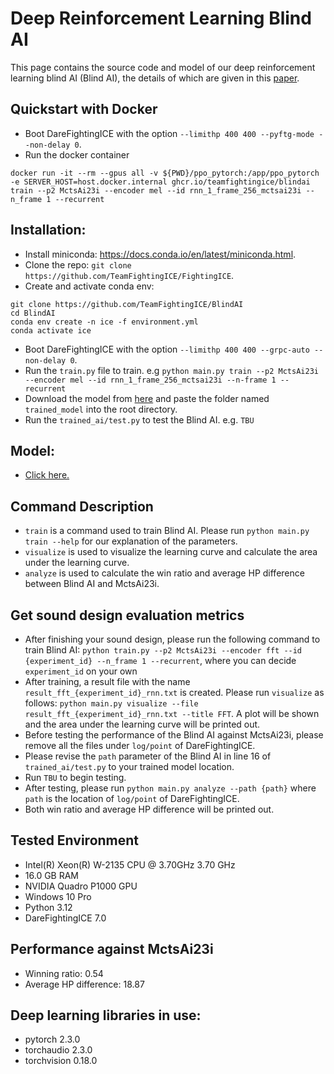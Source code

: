 # Deep Reinforcement Learning Blind AI

This page contains the source code and model of our deep reinforcement learning blind AI (Blind AI), the details of which are given in this [paper](https://arxiv.org/abs/2205.07444).

## Quickstart with Docker
- Boot DareFightingICE with the option `--limithp 400 400 --pyftg-mode --non-delay 0`.
- Run the docker container
```
docker run -it --rm --gpus all -v ${PWD}/ppo_pytorch:/app/ppo_pytorch -e SERVER_HOST=host.docker.internal ghcr.io/teamfightingice/blindai train --p2 MctsAi23i --encoder mel --id rnn_1_frame_256_mctsai23i --n_frame 1 --recurrent
```

## Installation:
- Install miniconda: https://docs.conda.io/en/latest/miniconda.html.
- Clone the repo: `git clone https://github.com/TeamFightingICE/FightingICE`.
- Create and activate conda env:
```
git clone https://github.com/TeamFightingICE/BlindAI
cd BlindAI
conda env create -n ice -f environment.yml
conda activate ice
```
- Boot DareFightingICE with the option `--limithp 400 400 --grpc-auto --non-delay 0`.
- Run the ```train.py``` file to train. e.g ```python main.py train --p2 MctsAi23i --encoder mel --id rnn_1_frame_256_mctsai23i --n-frame 1 --recurrent```
- Download the model from [here](https://drive.google.com/file/d/1Kz_qzUmcJOAj0B9JfFbTJ1FzRFu8fg0B/view?usp=share_link) and paste the folder named `trained_model` into the root directory.
- Run the ```trained_ai/test.py``` to test the Blind AI. e.g. ```TBU```

## Model:
- [Click here.](https://drive.google.com/file/d/1Kz_qzUmcJOAj0B9JfFbTJ1FzRFu8fg0B/view?usp=share_link)<br>

## Command Description
- ```train``` is a command used to train Blind AI. Please run ```python main.py train --help``` for our explanation of the parameters.
- ```visualize``` is used to visualize the learning curve and calculate the area under the learning curve.
- ```analyze``` is used to calculate the win ratio and average HP difference between Blind AI and MctsAi23i.

## Get sound design evaluation metrics
- After finishing your sound design, please run the following command to train Blind AI:
  ```python train.py --p2 MctsAi23i --encoder fft --id {experiment_id} --n_frame 1 --recurrent```, where you can decide ```experiment_id``` on your own
- After training, a result file with the name ```result_fft_{experiment_id}_rnn.txt``` is created. Please run ```visualize``` as follows: ```python main.py visualize --file result_fft_{experiment_id}_rnn.txt --title FFT```. A plot will be shown and the area under the learning curve will be printed out.
- Before testing the performance of the Blind AI against MctsAi23i, please remove all the files under ```log/point``` of DareFightingICE.
- Please revise the ```path``` parameter of the Blind AI in line 16 of ```trained_ai/test.py``` to your trained model location.
- Run ```TBU``` to begin testing.
- After testing, please run ```python main.py analyze --path {path}``` where ```path``` is the location of ```log/point``` of DareFightingICE.
- Both win ratio and average HP difference will be printed out.

## Tested Environment
- Intel(R) Xeon(R) W-2135 CPU @ 3.70GHz   3.70 GHz
- 16.0 GB RAM
- NVIDIA Quadro P1000 GPU
- Windows 10 Pro
- Python 3.12
- DareFightingICE 7.0

## Performance against MctsAi23i
- Winning ratio: 0.54
- Average HP difference: 18.87   

## Deep learning libraries in use:
- pytorch 2.3.0
- torchaudio 2.3.0
- torchvision 0.18.0
